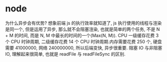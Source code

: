  # node

为什么异步会有优势? 想象前端 js 的执行效率就知道了, js 执行使用的线程与渲染是同一个, 
但是运用了异步, 那么就不会阻塞渲染, 也就是简单的两个任务, 不是 N + M 的时间, 而是
N, M 中最长的时间的一个(Max(N, M)).
CPU 一级缓存花费 3 个 CPU 时钟周期, 二级缓存花费 14 个 CPU 时钟周期.内存需要花费
250 个, 硬盘需要 41000000, 网络 240000000, 所以后端变快, 异步很重要.
阻塞 IO 与非阻塞 IO, 理解起来很简单, 也就是 readFile 与 readFileSync 的区别.
